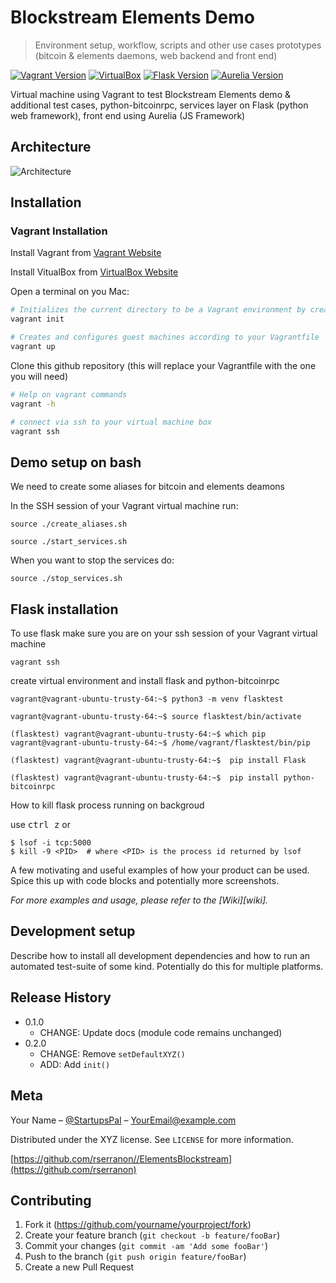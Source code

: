 
# Blockstream Elements Demo 

<!-- # Blockstream Elements demo & other use cases  -->
> Environment setup, workflow, scripts and other use cases prototypes (bitcoin & elements daemons, web backend and front end)


[![Vagrant Version][vagrant-image]][vagrant-url] [![VirtualBox][virtualbox-image]][virtualbox-url]
[![Flask Version][flask-image]][flask-url]
[![Aurelia Version][aurelia-image]][aurelia-url]


Virtual machine using Vagrant to test Blockstream Elements demo & additional test cases, python-bitcoinrpc, services layer on Flask (python web framework), front end using Aurelia (JS Framework)

## Architecture 

![Architecture](Architecture/190508-Arquitecture-v0.2.png)

## Installation

### Vagrant Installation

Install Vagrant from  [Vagrant Website][vagrant-url]

Install VitualBox from [VirtualBox Website][virtualbox-url]


Open a terminal on you Mac:

```sh
# Initializes the current directory to be a Vagrant environment by creating an initial Vagrantfile if one doesn't already exist 
vagrant init

# Creates and configures guest machines according to your Vagrantfile
vagrant up
```
Clone this github repository (this will replace your Vagrantfile with the one you will need)

```sh
# Help on vagrant commands
vagrant -h

# connect via ssh to your virtual machine box
vagrant ssh
```

## Demo setup on bash 

We need to create some aliases for bitcoin and elements deamons

In the SSH session of your Vagrant virtual machine run:

```
source ./create_aliases.sh

source ./start_services.sh
```


When you want to stop the services do:
```
source ./stop_services.sh
```

## Flask installation

To use flask make sure you are on your ssh session of your Vagrant virtual machine

```
vagrant ssh
```

create virtual environment and install flask and python-bitcoinrpc

```
vagrant@vagrant-ubuntu-trusty-64:~$ python3 -m venv flasktest

vagrant@vagrant-ubuntu-trusty-64:~$ source flasktest/bin/activate

(flasktest) vagrant@vagrant-ubuntu-trusty-64:~$ which pip
vagrant@vagrant-ubuntu-trusty-64:~$ /home/vagrant/flasktest/bin/pip

(flasktest) vagrant@vagrant-ubuntu-trusty-64:~$  pip install Flask

(flasktest) vagrant@vagrant-ubuntu-trusty-64:~$  pip install python-bitcoinrpc
```



How to kill flask process running on backgroud

use <kbd>ctrl z</kbd> or 

```
$ lsof -i tcp:5000
$ kill -9 <PID>  # where <PID> is the process id returned by lsof
```

A few motivating and useful examples of how your product can be used. Spice this up with code blocks and potentially more screenshots.

_For more examples and usage, please refer to the [Wiki][wiki]._

## Development setup

Describe how to install all development dependencies and how to run an automated test-suite of some kind. Potentially do this for multiple platforms.

## Release History

* 0.1.0
    * CHANGE: Update docs (module code remains unchanged)
* 0.2.0
    * CHANGE: Remove `setDefaultXYZ()`
    * ADD: Add `init()`

## Meta

Your Name – [@StartupsPal](https://twitter.com/dbader_org) – YourEmail@example.com

Distributed under the XYZ license. See ``LICENSE`` for more information.

[https://github.com/rserranon//ElementsBlockstream](https://github.com/rserranon)

## Contributing

1. Fork it (<https://github.com/yourname/yourproject/fork>)
2. Create your feature branch (`git checkout -b feature/fooBar`)
3. Commit your changes (`git commit -am 'Add some fooBar'`)
4. Push to the branch (`git push origin feature/fooBar`)
5. Create a new Pull Request

<!-- Markdown link & img dfn's -->
[vagrant-image]: https://img.shields.io/badge/2.2.3-vagrant-blue.svg 
[vagrant-url]:  https://www.vagrantup.com/
[virtualbox-image]: https://img.shields.io/badge/6.0-VirtualBox-blue.svg 
[virtualbox-url]:  https://www.virtualbox.org/
[aurelia-image]: https://img.shields.io/badge/1.3.1-Aurelia-blueviolet.svg
[aurelia-url]: https://aurelia.io
[flask-image]: https://img.shields.io/badge/1.0.2-Flask-green.svg 
[flask-url]: https://www.fullstackpython.com/flask.html
 

